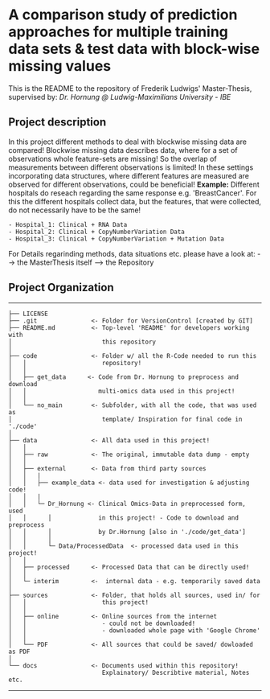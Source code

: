 # A comparison study of prediction approaches for multiple training data sets & test data with block-wise missing values

This is the README to the repository of Frederik Ludwigs' Master-Thesis, supervised by:
*Dr. Hornung @ Ludwig-Maximilians University - IBE*

## Project description
In this project different methods to deal with blockwise missing data are compared! Blockwise missing data describes data, where for a set of observations whole feature-sets are missing! So the overlap of measurements between different observations is limited! In these settings incorporating data structures, where different features are measured are observed for different observations, could be beneficial!
**Example:**
Different hospitals do reseach regarding the same response e.g. 'BreastCancer'. For this the different hospitals collect data, but the features, that were collected, do not necessarily have to be the same!
``` 
- Hospital_1: Clinical + RNA Data
- Hospital_2: Clinical + CopyNumberVariation Data
- Hospital_3: Clinical + CopyNumberVariation + Mutation Data
```

For Details regarinding methods, data situations etc. please have a look at: 
    --> the MasterThesis itself
    --> the Repository

## Project Organization
------------
    ├── LICENSE
    ├── .git               <- Folder for VersionControl [created by GIT]
    ├── README.md          <- Top-level 'README' for developers working with
    │                         this repository
    │
    ├── code               <- Folder w/ all the R-Code needed to run this 
    │   │                     repository!
    │   │
    │   ├── get_data      <- Code from Dr. Hornung to preprocess and download 
    │   │                    multi-omics data used in this project!
    │   │     
    │   └── no_main        <- Subfolder, with all the code, that was used as 
    │                         template/ Inspiration for final code in './code'
    │  
    ├── data               <- All data used in this project!
    │   │   
    │   ├── raw            <- The original, immutable data dump - empty
    │   │
    │   ├── external       <- Data from third party sources
    │   │   | 
    │   │   ├── example_data <- data used for investigation & adjusting code!
    │   │   | 
    │   │   └─ Dr_Hornung <- Clinical Omics-Data in preprocessed form, used
    │   │      │             in this project! - Code to download and preprocess
    │   │      │             by Dr.Hornung [also in './code/get_data'] 
    │   │      │
    │   │      └─ Data/ProcessedData  <- processed data used in this project!
    │   │
    │   ├── processed      <- Processed Data that can be directly used!
    │   │
    │   └─ interim         <-  internal data - e.g. temporarily saved data
    │ 
    ├── sources            <- Folder, that holds all sources, used in/ for
    │   │                     this project!
    │   │   
    │   ├── online         <- Online sources from the internet 
    │   │                     - could not be downloaded!
    │   │                     - downloaded whole page with 'Google Chrome'
    │   │
    │   └── PDF            <- All sources that could be saved/ dowloaded as PDF
    │
    └── docs               <- Documents used within this repository! 
                              Explainatory/ Describtive material, Notes etc.


--------